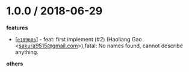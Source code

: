 
1.0.0 / 2018-06-29
==================

**features**
  * [[`e189605`](http://github.com/eggjs/egg-opentracing-zipkin/commit/e189605167ce12a6213f2eb6d66ed445dea2cfde)] - feat: first implement (#2) (Haoliang Gao <<sakura9515@gmail.com>>),fatal: No names found, cannot describe anything.

**others**

